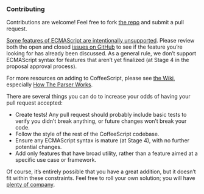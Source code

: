 ### Contributing

Contributions are welcome! Feel free to fork [the repo](https://github.com/jashkenas/coffeescript) and submit a pull request.

[Some features of ECMAScript are intentionally unsupported](#unsupported). Please review both the open and closed [issues on GitHub](https://github.com/jashkenas/coffeescript/issues) to see if the feature you’re looking for has already been discussed. As a general rule, we don’t support ECMAScript syntax for features that aren’t yet finalized (at Stage 4 in the proposal approval process).

For more resources on adding to CoffeeScript, please see [the Wiki](https://github.com/jashkenas/coffeescript/wiki/%5BHowto%5D-Hacking-on-the-CoffeeScript-Compiler), especially [How The Parser Works](https://github.com/jashkenas/coffeescript/wiki/%5BHowTo%5D-How-parsing-works).

There are several things you can do to increase your odds of having your pull request accepted:

  * Create tests! Any pull request should probably include basic tests to verify you didn’t break anything, or future changes won’t break your code.
  * Follow the style of the rest of the CoffeeScript codebase.
  * Ensure any ECMAScript syntax is mature (at Stage 4), with no further potential changes.
  * Add only features that have broad utility, rather than a feature aimed at a specific use case or framework.

Of course, it’s entirely possible that you have a great addition, but it doesn’t fit within these constraints. Feel free to roll your own solution; you will have [plenty of company](https://github.com/jashkenas/coffeescript/wiki/In-The-Wild).
